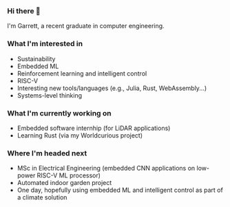 ### Hi there 👋

I'm Garrett, a recent graduate in computer engineering.

### What I'm interested in
<!-- talk about interests, particularly technical -->
* Sustainability
* Embedded ML
* Reinforcement learning and intelligent control
* RISC-V
* Interesting new tools/languages (e.g., Julia, Rust, WebAssembly...)
* Systems-level thinking

### What I'm currently working on
<!-- talk about current projects, studies, goals -->
* Embedded software internhip (for LiDAR applications)
* Learning Rust (via my Worldcurious project)

### Where I'm headed next
<!-- talk about upcoming job, grad school, projects, studies, long-term... -->
* MSc in Electrical Engineering (embedded CNN applications on low-power RISC-V ML processor)
* Automated indoor garden project
* One day, hopefully using embedded ML and intelligent control as part of a climate solution
